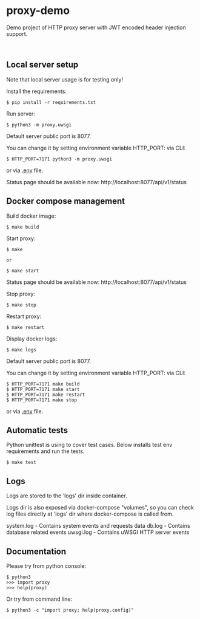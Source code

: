# proxy-demo

Demo project of HTTP proxy server with JWT encoded header injection support.

&nbsp;  

## Local server setup

Note that local server usage is for testing only!

Install the requirements:

    $ pip install -r requirements.txt

Run server:

    $ python3 -m proxy.uwsgi

Default server public port is 8077.

You can change it by setting environment variable HTTP_PORT:
via CLI:

    $ HTTP_PORT=7171 python3 -m proxy.uwsgi

or via [.env](.env) file.

Status page should be available now: http://localhost:8077/api/v1/status


## Docker compose management

Build docker image:

    $ make build

Start proxy:

    $ make

    or

    $ make start

Status page should be available now: http://localhost:8077/api/v1/status

Stop proxy:

    $ make stop

Restart proxy:

    $ make restart

Display docker logs:

    $ make logs


Default server public port is 8077.

You can change it by setting environment variable HTTP_PORT:
via CLI:

    $ HTTP_PORT=7171 make build
    $ HTTP_PORT=7171 make start
    $ HTTP_PORT=7171 make restart
    $ HTTP_PORT=7171 make stop

or via [.env](.env) file.


## Automatic tests

Python unittest is using to cover test cases.
Below installs test env requirements and run the tests.

    $ make test


## Logs

Logs are stored to the 'logs' dir inside container.

Logs dir is also exposed via docker-compose "volumes", so you can check log files directly at 'logs' dir where docker-compose is called from.

system.log - Contains system events and requests data
db.log - Contains database related events
uwsgi.log - Contains uWSGI HTTP server events

## Documentation
Please try from python console:

    $ python3
    >>> import proxy
    >>> help(proxy)

Or try from command line:

    $ python3 -c "import proxy; help(proxy.config)"

